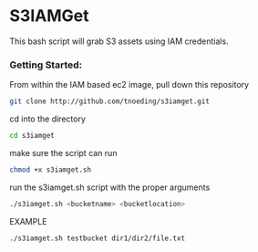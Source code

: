 S3IAMGet
============

This bash script will grab S3 assets using IAM credentials.

### Getting Started:
From within the IAM based ec2 image, pull down this repository

```bash
git clone http://github.com/tnoeding/s3iamget.git
```

cd into the directory

```bash
cd s3iamget
```

make sure the script can run

```bash
chmod +x s3iamget.sh
```

run the s3iamget.sh script with the proper arguments

```bash
./s3iamget.sh <bucketname> <bucketlocation>
```

EXAMPLE

```bash
./s3iamget.sh testbucket dir1/dir2/file.txt
```
